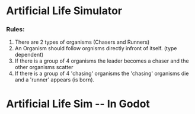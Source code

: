 # Artificial Life Simulator

### Rules:
1. There are 2 types of organisms (Chasers and Runners)
2. An Organism should follow orgnisms directly infront of itself. (type dependent)
3. If there is a group of 4 organisms the leader becomes a chaser and the other organisms scatter
4. If there is a group of 4 'chasing' organisms the 'chasing' organisms die and a 'runner' appears (is born).
# Artificial Life Sim -- In Godot
